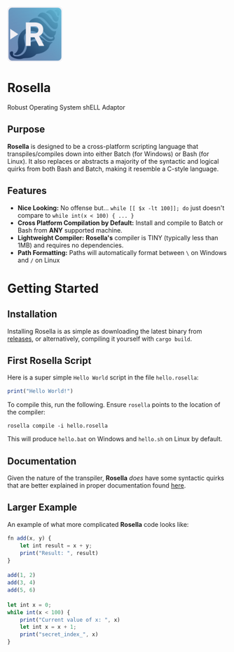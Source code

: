 <img src="./rosella.svg" width="25%">

# Rosella
Robust Operating System shELL Adaptor

## Purpose
**Rosella** is designed to be a cross-platform scripting language that transpiles/compiles down into either Batch (for Windows) or Bash (for Linux). It also replaces or abstracts a majority of the syntactic and logical quirks from both Bash and Batch, making it resemble a C-style language.

## Features
- **Nice Looking:** No offense but... `while [[ $x -lt 100]]; do` just doesn't compare to `while int(x < 100) { ... }`
- **Cross Platform Compilation by Default:** Install and compile to Batch or Bash from **ANY** supported machine.
- **Lightweight Compiler:** **Rosella's** compiler is TINY (typically less than 1MB) and requires no dependencies.
- **Path Formatting:** Paths will automatically format between `\` on Windows and `/` on Linux

# Getting Started
## Installation
Installing Rosella is as simple as downloading the latest binary from [releases](https://github.com/eande171/rosella/releases), or alternatively, compiling it yourself with `cargo build`.

## First Rosella Script
Here is a super simple `Hello World` script in the file `hello.rosella`:
```javascript
print("Hello World!")
```

To compile this, run the following. Ensure `rosella` points to the location of the compiler: 
```batch
rosella compile -i hello.rosella
```
This will produce `hello.bat` on Windows and `hello.sh` on Linux by default. 

## Documentation
Given the nature of the transpiler, **Rosella** *does* have some syntactic quirks that are better explained in proper documentation found [here](https://github.com/eande171/rosella/wiki).

## Larger Example
An example of what more complicated **Rosella** code looks like:
```javascript
fn add(x, y) {
    let int result = x + y;
    print("Result: ", result)
}

add(1, 2)
add(3, 4)
add(5, 6)

let int x = 0;
while int(x < 100) {
    print("Current value of x: ", x)
    let int x = x + 1;
    print("secret_index_", x)
}
```

